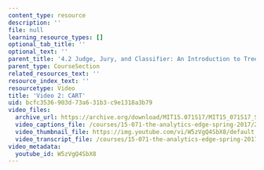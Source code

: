 ```yaml
---
content_type: resource
description: ''
file: null
learning_resource_types: []
optional_tab_title: ''
optional_text: ''
parent_title: '4.2 Judge, Jury, and Classifier: An Introduction to Trees '
parent_type: CourseSection
related_resources_text: ''
resource_index_text: ''
resourcetype: Video
title: 'Video 2: CART'
uid: bcfc3536-903d-73a6-31b3-c9e1318a3b79
video_files:
  archive_url: https://archive.org/download/MIT15.071S17/MIT15_071S17_Session_4.2.03_300k.mp4
  video_captions_file: /courses/15-071-the-analytics-edge-spring-2017/2c07af49d24b5fccac4c2065547d31a1_W5zVgQ4SbX8.vtt
  video_thumbnail_file: https://img.youtube.com/vi/W5zVgQ4SbX8/default.jpg
  video_transcript_file: /courses/15-071-the-analytics-edge-spring-2017/840265df9b1303f45ee3b2b88eed2c79_W5zVgQ4SbX8.pdf
video_metadata:
  youtube_id: W5zVgQ4SbX8
---
```

